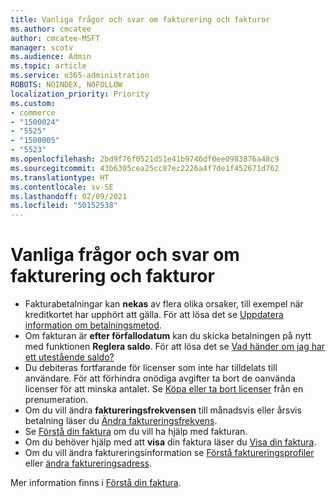 ```yaml
---
title: Vanliga frågor och svar om fakturering och fakturor
ms.author: cmcatee
author: cmcatee-MSFT
manager: scotv
ms.audience: Admin
ms.topic: article
ms.service: o365-administration
ROBOTS: NOINDEX, NOFOLLOW
localization_priority: Priority
ms.custom:
- commerce
- "1500024"
- "5525"
- "1500005"
- "5523"
ms.openlocfilehash: 2bd9f76f0521d51e41b9746df0ee0983876a48c9
ms.sourcegitcommit: 43b6305cea25cc87ec2226a4f7de1f452671d762
ms.translationtype: HT
ms.contentlocale: sv-SE
ms.lasthandoff: 02/09/2021
ms.locfileid: "50152538"
---
```

# <a name="billing-or-invoice-faq"></a>Vanliga frågor och svar om fakturering och fakturor

- Fakturabetalningar kan **nekas** av flera olika orsaker, till exempel när kreditkortet har upphört att gälla. För att lösa det se [Uppdatera information om betalningsmetod](https://docs.microsoft.com/microsoft-365/commerce/billing-and-payments/manage-payment-methods#update-payment-method-details).
- Om fakturan är **efter förfallodatum** kan du skicka betalningen på nytt med funktionen **Reglera saldo**. För att lösa det se [Vad händer om jag har ett utestående saldo?](https://docs.microsoft.com/microsoft-365/commerce/billing-and-payments/pay-for-your-subscription#what-if-i-have-an-outstanding-balance)
- Du debiteras fortfarande för licenser som inte har tilldelats till användare. För att förhindra onödiga avgifter ta bort de oanvända licenser för att minska antalet. Se [Köpa eller ta bort licenser](https://docs.microsoft.com/microsoft-365/commerce/licenses/buy-licenses) från en prenumeration.
- Om du vill ändra **faktureringsfrekvensen** till månadsvis eller årsvis betalning läser du [Ändra faktureringsfrekvens](https://docs.microsoft.com/microsoft-365/commerce/billing-and-payments/change-payment-frequency).
- Se [Förstå din faktura](https://docs.microsoft.com/microsoft-365/commerce/billing-and-payments/understand-your-invoice2) om du vill ha hjälp med fakturan.
- Om du behöver hjälp med att **visa** din faktura läser du [Visa din faktura](https://docs.microsoft.com/microsoft-365/commerce/billing-and-payments/view-your-bill-or-invoice).
- Om du vill ändra faktureringsinformation se [Förstå faktureringsprofiler](https://docs.microsoft.com/microsoft-365/commerce/billing-and-payments/manage-billing-profiles) eller [ändra faktureringsadress](https://docs.microsoft.com/microsoft-365/commerce/billing-and-payments/change-your-billing-addresses).

Mer information finns i [Förstå din faktura](https://docs.microsoft.com/microsoft-365/commerce/billing-and-payments/understand-your-invoice2).